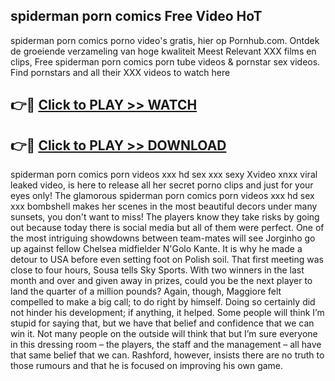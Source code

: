 ## spiderman porn comics Free Video HoT 

spiderman porn comics porno video's gratis, hier op Pornhub.com. Ontdek de groeiende verzameling van hoge kwaliteit Meest Relevant XXX films en clips,
Free spiderman porn comics porn tube videos & pornstar sex videos. Find pornstars and all their XXX videos to watch here


## 👉🔴 [Click to PLAY >> WATCH](http://us.freeplayer.one?title=spiderman_porn_comics&ref=16D)

## 👉🔴 [Click to PLAY >> DOWNLOAD](http://us.freeplayer.one?title=spiderman_porn_comics&ref=16D)


spiderman porn comics porn videos xxx hd sex xxx sexy Xvideo xnxx viral leaked video, is here to release all her secret porno clips and just for your eyes only! The glamorous spiderman porn comics porn videos xxx hd sex xxx bombshell makes her scenes in the most beautiful decors under many sunsets, you don't want to miss! The players know they take risks by going out because today there is social media but all of them were perfect. One of the most intriguing showdowns between team-mates will see Jorginho go up against fellow Chelsea midfielder N'Golo Kante. It is why he made a detour to USA before even setting foot on Polish soil. That first meeting was close to four hours, Sousa tells Sky Sports. With two winners in the last month and over and given away in prizes, could you be the next player to land the quarter of a million pounds? Again, though, Maggiore felt compelled to make a big call; to do right by himself. Doing so certainly did not hinder his development; if anything, it helped. Some people will think I’m stupid for saying that, but we have that belief and confidence that we can win it. Not many people on the outside will think that but I’m sure everyone in this dressing room – the players, the staff and the management – all have that same belief that we can. Rashford, however, insists there are no truth to those rumours and that he is focused on improving his own game.